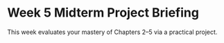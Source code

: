 # Week 5 Midterm Project Briefing

This week evaluates your mastery of Chapters 2–5 via a practical project.
